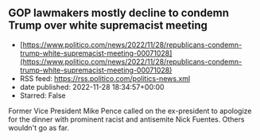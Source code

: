 ## GOP lawmakers mostly decline to condemn Trump over white supremacist meeting
 - [https://www.politico.com/news/2022/11/28/republicans-condemn-trump-white-supremacist-meeting-00071028](https://www.politico.com/news/2022/11/28/republicans-condemn-trump-white-supremacist-meeting-00071028)
 - RSS feed: https://rss.politico.com/politics-news.xml
 - date published: 2022-11-28 18:34:57+00:00
 - Starred: False

Former Vice President Mike Pence called on the ex-president to apologize for the dinner with prominent racist and antisemite Nick Fuentes. Others wouldn't go as far.
